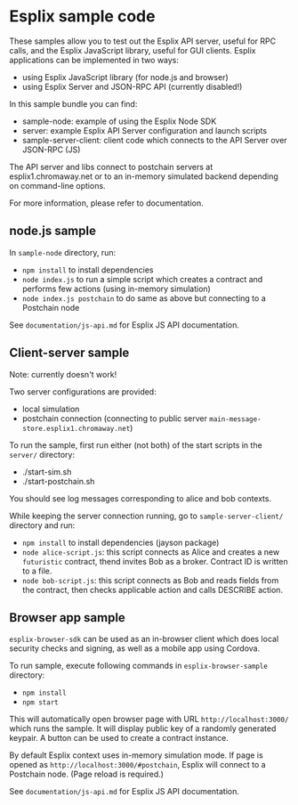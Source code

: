 Esplix sample code
==================

These samples allow you to test out the Esplix API server, useful for RPC calls, and the Esplix JavaScript library, useful for GUI clients.
Esplix applications can be implemented in two ways:

 * using Esplix JavaScript library (for node.js and browser)
 * using Esplix Server and JSON-RPC API (currently disabled!)

In this sample bundle you can find:

 * sample-node:  example of using the Esplix Node SDK 
 * server: example Esplix API Server configuration and launch scripts
 * sample-server-client: client code which connects to the API Server over JSON-RPC (JS)

The API server and libs connect to postchain servers at esplix1.chromaway.net or to an in-memory simulated backend depending on command-line options.

For more information, please refer to documentation.

## node.js sample

In `sample-node` directory, run:

 * `npm install` to install dependencies
 * `node index.js` to run a simple script which creates a contract and performs few actions (using in-memory simulation)
 * `node index.js postchain` to do same as above but connecting to a Postchain node

See `documentation/js-api.md` for Esplix JS API documentation.

## Client-server sample

Note: currently doesn't work!

Two server configurations are provided: 

 * local simulation
 * postchain connection (connecting to public server `main-message-store.esplix1.chromaway.net`)

To run the sample, first run either (not both) of the start scripts in the `server/` directory:

  * ./start-sim.sh
  * ./start-postchain.sh

You should see log messages corresponding to alice and bob contexts.

While keeping the server connection running, go to `sample-server-client/` directory and run:

 * `npm install` to install dependencies (jayson package)
 * `node alice-script.js`: this script connects as Alice and creates a new `futuristic` contract, thend invites Bob as a broker. Contract ID is written to a file.
 * `node bob-script.js`: this script connects as Bob and reads fields from the contract, then checks applicable action and calls DESCRIBE action.


## Browser app sample

`esplix-browser-sdk` can be used as an in-browser client which does local security checks and signing, as well as a mobile app using Cordova.

To run sample, execute following commands in `esplix-browser-sample` directory:

 * `npm install`
 * `npm start`

This will automatically open browser page with URL `http://localhost:3000/` which runs the sample. It will display public key of a
randomly generated keypair. A button can be used to create a contract instance.

By default Esplix context uses in-memory simulation mode. If page is opened as `http://localhost:3000/#postchain`, Esplix will connect
to a Postchain node. (Page reload is required.)

See `documentation/js-api.md` for Esplix JS API documentation.

